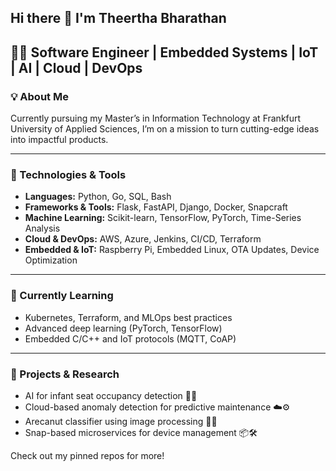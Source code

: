 ## Hi there 👋 I'm Theertha Bharathan

👩‍💻 Software Engineer | Embedded Systems | IoT | AI | Cloud | DevOps  
---

### 💡 About Me
Currently pursuing my Master’s in Information Technology at Frankfurt University of Applied Sciences, I’m on a mission to turn cutting-edge ideas into impactful products.

---

### 🔧 Technologies & Tools
- **Languages:** Python, Go, SQL, Bash  
- **Frameworks & Tools:** Flask, FastAPI, Django, Docker, Snapcraft  
- **Machine Learning:** Scikit-learn, TensorFlow, PyTorch, Time-Series Analysis  
- **Cloud & DevOps:** AWS, Azure, Jenkins, CI/CD, Terraform  
- **Embedded & IoT:** Raspberry Pi, Embedded Linux, OTA Updates, Device Optimization

---

### 🌱 Currently Learning
- Kubernetes, Terraform, and MLOps best practices  
- Advanced deep learning (PyTorch, TensorFlow)  
- Embedded C/C++ and IoT protocols (MQTT, CoAP)

---

### 🔭 Projects & Research
- AI for infant seat occupancy detection 🚗👶  
- Cloud-based anomaly detection for predictive maintenance ☁️⚙️  
- Arecanut classifier using image processing 🌰📸  
- Snap-based microservices for device management 📦🛠️

Check out my pinned repos for more!
